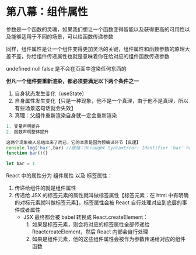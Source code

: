 # 第八幕：组件属性

参数是一个函数的灵魂，如果我们想让一个函数变得智能以及获得更高的可用性以及能够适用于不同的场景，可以给函数传递参数

同样，组件属性是让一个组件变得更加灵活的关键，组件属性和函数参数的原理大差不差，你给组件传递属性也就是意味着你在给对应的组件函数传递参数

undefined null false 是不会在页面中渲染任何东西的

**但凡一个组件要重新渲染，都必须要满足以下两个条件之一**

1. 自身状态发生变化（useState）
2. 自身属性发生变化【只是一种现象，他不是一个真理，由于他不是真理，所以有些场景这句话就会失效】
3. 真理：父组件重新渲染自身就一定会重新渲染

```js
1. 变量声明提升
2. 函数声明整体提升

这两个现象被人总结出来了而已，它的本质是因为预编译环节【真理】
console.log('bar',bar) //报错：Uncaught SyntaxError: Identifier 'bar' has already been declared
function bar(){}

let bar = 1
```

React 中的属性分为 组件属性 以及 标签属性：

1. 传递给组件的就是组件属性
2. 传递给 JSX 的标签元素的属性就叫做标签属性【标签元素：在 html 中有明确的对标元素就叫做标签元素】，标签属性会被 React 自行处理对应到底层的事件或者属性
   - JSX 最终都会被 babel 转换成 React.createElement：
     1. 如果是标签元素，则会将对应的标签属性全部传递给 ReactcreateElement，然后 React 内部会自行处理
     2. 如果是组件元素，他的这些组件属性会被作为参数传递给对应的组件函数

